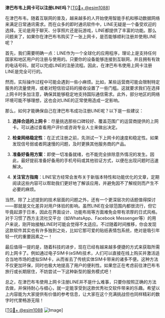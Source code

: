**津巴布韦上网卡可以注册LINE吗？**[[TG💪+ @esim1088](https://t.me/s/esim1088)]

在津巴布韦，随着互联网的普及，越来越多的人开始使用智能手机和移动数据网络来满足日常通讯需求。而在众多的即时通讯软件中，LINE无疑是一个备受欢迎的选择。无论是用于聊天、分享照片还是玩游戏，LINE都提供了丰富的功能。那么问题来了，如果你在津巴布韦购买了一张上网卡，是否能够顺利注册并使用LINE呢？

首先，我们需要明确一点：LINE作为一个全球化的应用程序，理论上是支持任何国家和地区用户的注册与使用的。只要你的设备能够连接到互联网，并且拥有有效的电话号码，就可以完成LINE的注册流程。因此，在津巴布韦使用上网卡注册LINE是完全可行的。

然而，实际操作过程中可能会遇到一些小麻烦。比如，某些运营商可能会限制特定服务的流量使用，或者对短信验证码的接收设置了一些门槛。这就要求我们在选择上网卡时多加注意，确保其能够稳定地支持国际通信需求。此外，部分地区的网络环境可能不够理想，这也会对LINE的正常使用造成一定影响。

那么，如何才能确保自己在津巴布韦成功注册LINE呢？以下是一些建议：

1. **选择合适的上网卡**：尽量挑选那些口碑较好、覆盖范围广的运营商提供的上网卡。可以通过查看用户评价或咨询专业人士来做出决定。
   
2. **检查网络稳定性**：在正式注册之前，先测试一下上网卡的速度和稳定性。如果发现信号弱或者网速慢的问题，及时更换其他服务商的产品。

3. **准备好备用方案**：即使一切准备就绪，也不能完全排除意外情况的发生。因此，最好提前准备好备用的手机号码或其他验证方式，以便在出现问题时迅速解决。

4. **关注官方指南**：LINE官方经常会发布关于新版本特性和功能优化的文章，定期阅读这些内容可以帮助我们更好地了解该应用，并避免因不了解规则而产生不必要的麻烦。

当然，除了上述提到的技术层面的问题之外，还有一个更深层次的话题值得探讨——那就是文化差异对用户体验的影响。虽然LINE在全球范围内都很流行，但它毕竟起源于日本，因此在界面设计、功能布局等方面难免会带有浓厚的日式风格。对于习惯了西方主流社交平台（如WhatsApp、Facebook Messenger等）的用户来说，刚开始接触LINE时可能会觉得不太适应。不过随着时间推移，你会发现这款软件其实也有许多独到之处，比如它那可爱的贴纸表情包系统，绝对是吸引年轻一代的重要因素之一！

最后值得一提的是，随着科技的进步，现在已经有越来越多便捷的方式来获取所需的上网卡了。例如通过电子SIM卡(eSIM)技术，人们可以直接在线上购买并激活适合当地市场的虚拟SIM卡，从而省去了传统实体SIM卡带来的诸多不便。这种方法不仅更加环保，同时也极大地提高了用户的便利性。如果您正在考虑前往津巴布韦旅行或长期居住，不妨尝试一下这种新型的服务模式吧！

总之，在津巴布韦使用上网卡注册LINE并不是什么难事，只要你按照正确的方法去做，并保持耐心与细心，就一定能享受到这款优秀社交软件带来的乐趣。希望以上内容能为大家提供有价值的参考信息，让大家在这个充满挑战但也同样精彩的数字时代里畅游无阻！

[[TG💪+ @esim1088](https://t.me/s/esim1088) ![Image](https://i.postimg.cc/4NQfJmqS/Snipaste-2025-05-13-00-14-12.png)]
